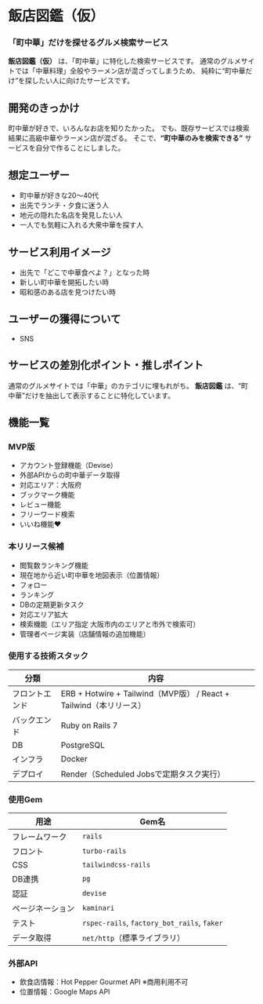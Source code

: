 # 飯店図鑑（仮）
### 「町中華」だけを探せるグルメ検索サービス

**飯店図鑑（仮）** は、「町中華」に特化した検索サービスです。
通常のグルメサイトでは「中華料理」全般やラーメン店が混ざってしまうため、
純粋に“町中華だけ”を探したい人に向けたサービスです。

## 開発のきっかけ
町中華が好きで、いろんなお店を知りたかった。
でも、既存サービスでは検索結果に高級中華やラーメン店が混ざる。
そこで、**“町中華のみを検索できる”** サービスを自分で作ることにしました。

## 想定ユーザー
- 町中華が好きな20〜40代
- 出先でランチ・夕食に迷う人
- 地元の隠れた名店を発見したい人
- 一人でも気軽に入れる大衆中華を探す人

## サービス利用イメージ
- 出先で「どこで中華食べよ？」となった時
- 新しい町中華を開拓したい時
- 昭和感のある店を見つけたい時

## ユーザーの獲得について
- SNS

## サービスの差別化ポイント・推しポイント
通常のグルメサイトでは「中華」のカテゴリに埋もれがち。
**飯店図鑑** は、“町中華”だけを抽出して表示することに特化しています。

## 機能一覧
### MVP版
- アカウント登録機能（Devise）
- 外部APIからの町中華データ取得
- 対応エリア：大阪府
- ブックマーク機能
- レビュー機能
- フリーワード検索
- いいね機能❤️

### 本リリース候補
- 閲覧数ランキング機能
- 現在地から近い町中華を地図表示（位置情報）
- フォロー
- ランキング
- DBの定期更新タスク
- 対応エリア拡大
- 検索機能（エリア指定 大阪市内のエリアと市外で検索可）
- 管理者ページ実装（店舗情報の追加機能）


### 使用する技術スタック
| 分類 | 内容 |
|------|------|
| フロントエンド | ERB + Hotwire + Tailwind（MVP版） / React + Tailwind（本リリース） |
| バックエンド | Ruby on Rails 7 |
| DB | PostgreSQL |
| インフラ | Docker |
| デプロイ | Render（Scheduled Jobsで定期タスク実行） |

### 使用Gem
| 用途 | Gem名 |
|------|--------|
| フレームワーク | `rails` |
| フロント | `turbo-rails` |
| CSS | `tailwindcss-rails` |
| DB連携 | `pg` |
| 認証 | `devise` |
| ページネーション | `kaminari` |
| テスト | `rspec-rails`, `factory_bot_rails`, `faker` |
| データ取得 | `net/http`（標準ライブラリ） |

### 外部API
- 飲食店情報：Hot Pepper Gourmet API ※商用利用不可
- 位置情報：Google Maps API
